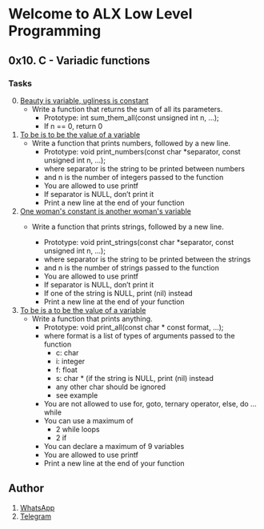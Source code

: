 # Welcome to ALX Low Level Programming
## 0x10. C - Variadic functions
### Tasks
0. [Beauty is variable, ugliness is constant](https://github.com/gama1221/alx-low_level_programming/tree/main/0x10-variadic_functions/0-sum_them_all.c)
	- Write a function that returns the sum of all its parameters.
        - Prototype: int sum_them_all(const unsigned int n, ...);
        - If n == 0, return 0
1. [To be is to be the value of a variable](https://github.com/gama1221/alx-low_level_programming/tree/main/0x10-variadic_functions/1-print_numbers.c)
	- Write a function that prints numbers, followed by a new line.
        - Prototype: void print_numbers(const char *separator, const unsigned int n, ...);
        - where separator is the string to be printed between numbers
        - and n is the number of integers passed to the function
        - You are allowed to use printf
        - If separator is NULL, don’t print it
        - Print a new line at the end of your function
2. [One woman's constant is another woman's variable](https://github.com/gama1221/alx-low_level_programming/tree/main/0x10-variadic_functions/2-print_strings.c)
	- Write a function that prints strings, followed by a new line.

        - Prototype: void print_strings(const char *separator, const unsigned int n, ...);
        - where separator is the string to be printed between the strings
        - and n is the number of strings passed to the function
        - You are allowed to use printf
        - If separator is NULL, don’t print it
        - If one of the string is NULL, print (nil) instead
        - Print a new line at the end of your function
3. [To be is a to be the value of a variable](https://github.com/gama1221/alx-low_level_programming/tree/main/0x10-variadic_functions/3-print_all.c)
	- Write a function that prints anything.
        - Prototype: void print_all(const char * const format, ...);
        - where format is a list of types of arguments passed to the function
            - c: char
            - i: integer
            - f: float
            - s: char * (if the string is NULL, print (nil) instead
            - any other char should be ignored
            - see example
        - You are not allowed to use for, goto, ternary operator, else, do ... while
        - You can use a maximum of
            - 2 while loops
            - 2 if
        - You can declare a maximum of 9 variables
        - You are allowed to use printf
        - Print a new line at the end of your function
## Author
1. [WhatsApp](https://wa.me/+251991732949)
2. [Telegram](https://t.me/gama2112)